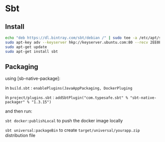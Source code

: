 # Sbt 

## Install
```bash
echo "deb https://dl.bintray.com/sbt/debian /" | sudo tee -a /etc/apt/sources.list.d/sbt.list
sudo apt-key adv --keyserver hkp://keyserver.ubuntu.com:80 --recv 2EE0EA64E40A89B84B2DF73499E82A75642AC823
sudo apt-get update
sudo apt-get install sbt
```

## Packaging

using \[sb-native-package\]:

in `build.sbt` : `enablePlugins(JavaAppPackaging, DockerPluging`

in `project/plugins.sbt` : `addSbtPlugin("com.typesafe.sbt" % "sbt-native-packager" % "1.3.15")`

and then run:

`sbt docker:publishLocal` to push the docker image locally

`sbt universal:packageBin` to create `target/universal/yourapp.zip` distribution file

